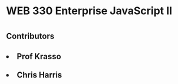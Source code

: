<h1>WEB 330 Enterprise JavaScript II<h1>
<h2>Contributors<h2>

<li>Prof Krasso</li>
<br>
<li>Chris Harris</li>